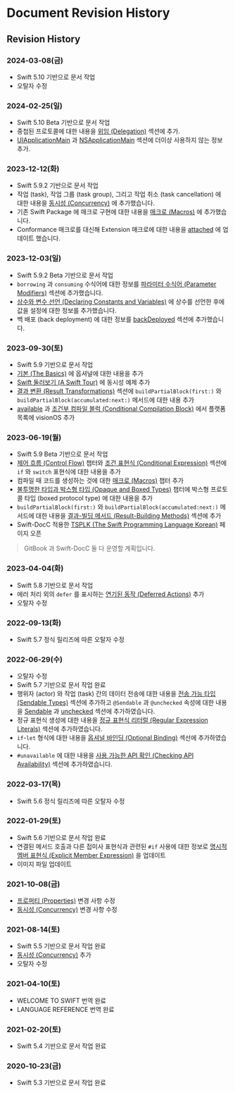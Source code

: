 # Document Revision History

## Revision History

### 2024-03-08(금)

- Swift 5.10 기반으로 문서 작업
- 오탈자 수정

### 2024-02-25(일)

- Swift 5.10 Beta 기반으로 문서 작업
- 중첩된 프로토콜에 대한 내용을
  [위임 (Delegation)](../language-guide-1/protocols.md#위임-delegation) 섹션에 추가.
- [UIApplicationMain](../language-reference/attributes.md#uiapplicationmain) 과
  [NSApplicationMain](../language-reference/attributes.md#nsapplicationmain) 섹션에
  더이상 사용하지 않는 정보 추가.

### 2023-12-12(화)

- Swift 5.9.2 기반으로 문서 작업
- 작업 (task), 작업 그룹 (task group), 그리고 작업 취소 (task cancellation) 에
  대한 내용을 [동시성 (Concurrency)](../language-guide-1/concurrency.md) 에 추가했습니다.
- 기존 Swift Package 에 매크로 구현에 대한 내용을
  [매크로 (Macros)](../language-guide-1/macros.md) 에 추가했습니다.
- Conformance 매크로를 대신해 Extension 매크로에 대한 내용을
  [attached](../language-reference/attributes.md#attached) 에 업데이트 했습니다.

### 2023-12-03(일)

- Swift 5.9.2 Beta 기반으로 문서 작업
- `borrowing` 과 `consuming` 수식어에 대한 정보를 
  [파라미터 수식어 (Parameter Modifiers)](../language-reference/declarations.md#파라미터-수식어-parameter-modifiers) 섹션에 추가했습니다.
- [상수와 변수 선언 \(Declaring Constants and Variables\)](../language-guide-1/the-basics.md#상수와-변수-선언-declaring-constants-and-variables) 에
  상수를 선언한 후에 값을 설정에 대한 정보를 추가했습니다.
- 백 배포 (back deployment) 에 대한 정보를
  [backDeployed](../language-reference/attributes.md#backdeployed) 섹션에 추가했습니다.

### 2023-09-30(토)

- Swift 5.9 기반으로 문서 작업
- [기본 (The Basics)](../language-guide-1/the-basics.md) 에 옵셔널에 대한 내용을 추가
- [Swift 둘러보기 (A Swift Tour)](../welcome-to-swift/swift-a-swift-tour.md) 에 동시성 예제 추가
- [결과 변환 (Result Transformations)](../language-reference/attributes.md#결과-변환-result-transformations) 섹션에
  `buildPartialBlock(first:)` 와 `buildPartialBlock(accumulated:next:)` 메서드에 대한 내용 추가
- [available](../language-reference/attributes.md#available) 과 [조건부 컴파일 블럭 (Conditional Compilation Block)](../language-reference/statements.md#조건부-컴파일-블럭-conditional-compilation-block) 에서
  플랫폼 목록에 visionOS 추가

### 2023-06-19(월)

* Swift 5.9 Beta 기반으로 문서 작업
* [제어 흐름 \(Control Flow\)](../language-guide-1/control-flow.md) 챕터와 [조건 표현식 (Conditional Expression)](../language-reference/expressions.md#조건-표현식-conditional-expression) 섹션에 `if` 와 `switch` 표현식에 대한 내용을 추가
* 컴파일 때 코드를 생성하는 것에 대한 [매크로 (Macros)](../language-guide-1/macros.md) 챕터 추가
* [불투명한 타입과 박스형 타입 \(Opaque and Boxed Types\)](../language-guide-1/opaque-types.md) 챕터에 박스형 프로토콜 타입 (boxed protocol type) 에 대한 내용을 추가
* `buildPartialBlock(first:)` 와 `buildPartialBlock(accumulated:next:)` 메서드에 대한 내용을 [결과-빌딩 메서드 (Result-Building Methods)](../language-reference/attributes.md#결과-빌딩-메서드-result-building-methods) 섹션에 추가
* Swift-DocC 적용한 [TSPLK (The Swift Programming Language Korean)](https://bbiguduk.github.io/swift-book-korean/documentation/tsplk/) 페이지 오픈
> GitBook 과 Swift-DocC 둘 다 운영할 계획입니다.

### 2023-04-04(화)

* Swift 5.8 기반으로 문서 작업
* 에러 처리 외의 `defer` 를 표시하는 [연기된 동작 (Deferred Actions)](../language-guide-1/control-flow.md#연기된-동작-deferred-actions) 추가
* 오탈자 수정

### 2022-09-13(화)

* Swift 5.7 정식 릴리즈에 따른 오탈자 수정

### 2022-06-29(수)

* 오탈자 수정
* Swift 5.7 기반으로 문서 작업 완료
* 행위자 (actor) 와 작업 (task) 간의 데이터 전송에 대한 내용을 [전송 가능 타입 (Sendable Types)](../language-guide-1/concurrency.md#sendable-types) 섹션에 추가하고 `@Sendable` 과 `@unchecked` 속성에 대한 내용을 [Sendable](../language-reference/attributes.md#sendable) 과 [unchecked](../language-reference/attributes.md#unchecked) 섹션에 추가하였습니다.
* 정규 표현식 생성에 대한 내용을 [정규 표현식 리터럴 (Regular Expression Literals)](../language-reference/lexical-structure.md#regular-expression-literals) 섹션에 추가하였습니다.
* `if`-`let` 형식에 대한 내용을 [옵셔널 바인딩 (Optional Binding)](../language-guide-1/the-basics.md#optional-binding) 섹선에 추가하였습니다.
* `#unavailable` 에 대한 내용을 [사용 가능한 API 확인 (Checking API Availability)](../language-guide-1/control-flow.md#checking-api-availability) 섹션에 추가하였습니다.

### 2022-03-17(목)

* Swift 5.6 정식 릴리즈에 따른 오탈자 수정

### 2022-01-29(토)

* Swift 5.6 기반으로 문서 작업 완료
* 연결된 메서드 호출과 다른 접미사 표현식과 관련된 `#if` 사용에 대한 정보로 [명시적 멤버 표현식 (Explicit Member Expression)](../language-reference/expressions.md#explicit-member-expression) 을 업데이트
* 이미지 파일 업데이트

### 2021-10-08(금)

* [프로퍼티 (Properties)](../language-guide-1/properties.md) 변경 사항 수정
* [동시성 (Concurrency)](../language-guide-1/concurrency.md) 변경 사항 수정

### 2021-08-14(토)

* Swift 5.5 기반으로 문서 작업 완료
* [동시성 (Concurrency)](../language-guide-1/concurrency.md) 추가
* 오탈자 수정

### 2021-04-10(토)

* WELCOME TO SWIFT 번역 완료
* LANGUAGE REFERENCE 번역 완료

### 2021-02-20(토)

* Swift 5.4 기반으로 문서 작업 완료

### 2020-10-23(금)

* Swift 5.3 기반으로 문서 작업 완료
